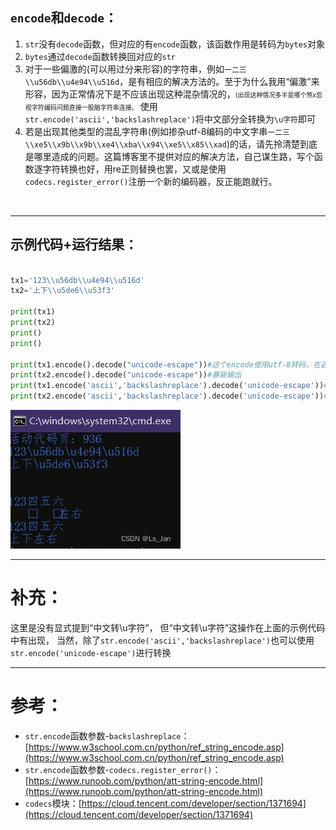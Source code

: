
## ``encode``和``decode``：
1.  ``str``没有``decode``函数，但对应的有``encode``函数，该函数作用是转码为``bytes``对象
2.  ``bytes``通过``decode``函数转换回对应的``str``
3. 对于一些偏激的(可以用过分来形容)的字符串，例如``一二三\\u56db\\u4e94\\u516d``，是有相应的解决方法的。至于为什么我用“偏激”来形容，因为正常情况下是不应该出现这种混杂情况的，<font size=1>(出现这种情况多半是哪个煞x忽视字符编码问题直接一股脑字符串连接。</font>
使用``str.encode('ascii','backslashreplace')``将中文部分全转换为``\u字符``即可
4. 若是出现其他类型的混乱字符串(例如掺杂utf-8编码的中文字串``一二三\\xe5\\x9b\\x9b\\xe4\\xba\\x94\\xe5\\x85\\xad``)的话，请先拎清楚到底是哪里造成的问题。这篇博客里不提供对应的解决方法，自己谋生路，写个函数逐字符转换也好，用re正则替换也罢，又或是使用``codecs.register_error()``注册一个新的编码器，反正能跑就行。


<br>

***

## 示例代码+运行结果：
```python

tx1='123\\u56db\\u4e94\\u516d'
tx2='上下\\u5de6\\u53f3'

print(tx1)
print(tx2)
print()
print()

print(tx1.encode().decode("unicode-escape"))#这个encode使用utf-8转码，在遇到非ASCII时直接暴毙
print(tx2.encode().decode("unicode-escape"))#暴毙输出
print(tx1.encode('ascii','backslashreplace').decode('unicode-escape'))#这个encode会无视反斜杠字符的转码，同时对其他非ASCII字符转换为\u字符
print(tx2.encode('ascii','backslashreplace').decode('unicode-escape'))#转换成功

```

![运行结果](./pict/1.png)
***
# 补充：
这里是没有显式提到“中文转\u字符”，
但“中文转\u字符”这操作在上面的示例代码中有出现，
当然，除了``str.encode('ascii','backslashreplace')``也可以使用``str.encode('unicode-escape')``进行转换

***
# 参考：
- ``str.encode``函数参数-``backslashreplace``： [https://www.w3school.com.cn/python/ref_string_encode.asp](https://www.w3school.com.cn/python/ref_string_encode.asp)
- ``str.encode``函数参数-``codecs.register_error()``：[https://www.runoob.com/python/att-string-encode.html](https://www.runoob.com/python/att-string-encode.html)
- ``codecs``模块：[https://cloud.tencent.com/developer/section/1371694](https://cloud.tencent.com/developer/section/1371694)

